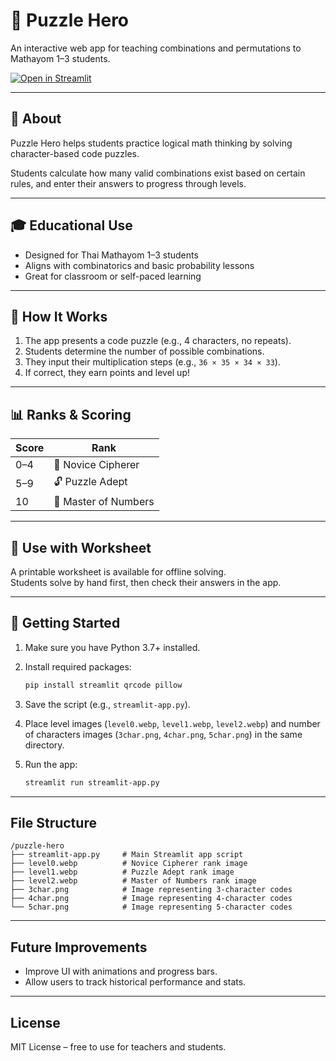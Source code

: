 # 🧩 Puzzle Hero

An interactive web app for teaching combinations and permutations to Mathayom 1–3 students.

[![Open in Streamlit](https://static.streamlit.io/badges/streamlit_badge_black_white.svg)](https://puzzle-hero.streamlit.app)

---

## 📘 About

Puzzle Hero helps students practice logical math thinking by solving character-based code puzzles.

Students calculate how many valid combinations exist based on certain rules, and enter their answers to progress through levels.

---

## 🎓 Educational Use

- Designed for Thai Mathayom 1–3 students
- Aligns with combinatorics and basic probability lessons
- Great for classroom or self-paced learning

---

## 🧠 How It Works

1. The app presents a code puzzle (e.g., 4 characters, no repeats).
2. Students determine the number of possible combinations.
3. They input their multiplication steps (e.g., `36 × 35 × 34 × 33`).
4. If correct, they earn points and level up!

---

## 📊 Ranks & Scoring

| Score       | Rank              |
|-------------|-------------------|
| 0–4         | 🐣 Novice Cipherer |
| 5–9         | 🔓 Puzzle Adept    |
| 10          | 🧠 Master of Numbers |

---

## 📝 Use with Worksheet

A printable worksheet is available for offline solving.  
Students solve by hand first, then check their answers in the app.

---

## 🚀 Getting Started

1. Make sure you have Python 3.7+ installed.
2. Install required packages:

    ```bash
    pip install streamlit qrcode pillow
    ```

3. Save the script (e.g., `streamlit-app.py`).
4. Place level images (`level0.webp`, `level1.webp`, `level2.webp`) and number of characters images (`3char.png`, `4char.png`, `5char.png`) in the same directory.
5. Run the app:

    ```bash
    streamlit run streamlit-app.py
    ```

---

## File Structure
```plaintext
/puzzle-hero
├── streamlit-app.py     # Main Streamlit app script
├── level0.webp          # Novice Cipherer rank image
├── level1.webp          # Puzzle Adept rank image
├── level2.webp          # Master of Numbers rank image
├── 3char.png            # Image representing 3-character codes
├── 4char.png            # Image representing 4-character codes
└── 5char.png            # Image representing 5-character codes
```
---

## Future Improvements

- Improve UI with animations and progress bars.
- Allow users to track historical performance and stats.

---

## License

MIT License – free to use for teachers and students.
